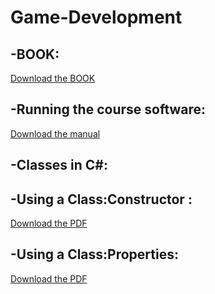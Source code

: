 # Game-Development

## -BOOK:<br/>
[Download the BOOK](docs/Chamillard+C#+Unity+Book.pdf)

## -Running the course software:<br/>
[Download the manual](docs/Running+the+Course+Software+on+Windows.pdf)


## -Classes in C#:<br/>
## -Using a Class:Constructor :<br/>
[Download the PDF](PDF/UsingAClass;Constructor.pdf)
## -Using a Class:Properties:<br/>
[Download the PDF](PDF/UsingAClass;Properties.pdf)


